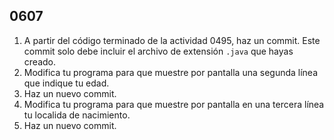 ## 0607

1. A partir del código terminado de la actividad 0495, haz un commit. Este commit solo debe incluir el archivo de extensión `.java` que hayas creado.
2. Modifica tu programa para que muestre por pantalla una segunda línea que indique tu edad.
3. Haz un nuevo commit.
4. Modifica tu programa para que muestre por pantalla en una tercera línea tu localida de nacimiento.
5. Haz un nuevo commit.

